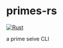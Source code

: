 # primes-rs
[![Rust](https://github.com/pro465/primes-rs/actions/workflows/rust.yml/badge.svg)](https://github.com/pro465/primes-rs/actions/workflows/rust.yml)

a prime seive CLI
